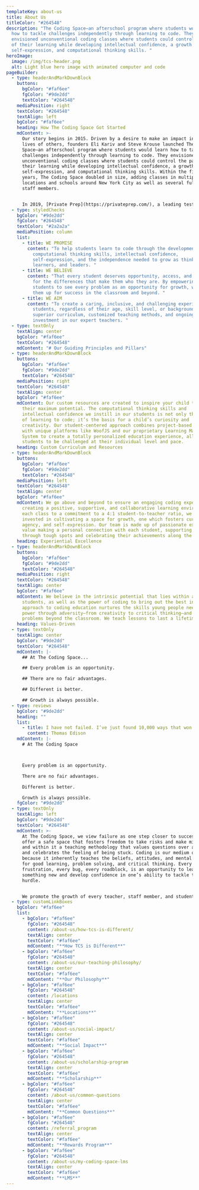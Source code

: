 ```yaml
---
templateKey: about-us
title: About Us
titleColor: "#264548"
description: "The Coding Space—an afterschool program where students would learn
  how to tackle challenges independently through learning to code. They
  envisioned unconventional coding classes where students could control the pace
  of their learning while developing intellectual confidence, a growth mindset,
  self-expression, and computational thinking skills. "
heroImage:
  image: /img/tcs-header.png
  alt: Light blue hero image with animated computer and code
pageBuilder:
  - type: headerAndMarkDownBlock
    buttons:
      bgColor: "#faf6ee"
      fgColor: "#9de2dd"
      textColor: "#264548"
    mediaPosition: right
    textColor: "#264548"
    textAlign: left
    bgColor: "#faf6ee"
    heading: How The Coding Space Got Started
    mdContent: >-
      Our story begins in 2015. Driven by a desire to make an impact in the
      lives of others, founders Eli Kariv and Steve Krouse launched The Coding
      Space—an afterschool program where students would learn how to tackle
      challenges independently through learning to code. They envisioned
      unconventional coding classes where students could control the pace of
      their learning while developing intellectual confidence, a growth mindset,
      self-expression, and computational thinking skills. Within the first two
      years, The Coding Space doubled in size, adding classes in multiple
      locations and schools around New York City as well as several full-time
      staff members.


      In 2019, [Private Prep](https://privateprep.com/), a leading test prep and tutoring company, acquired The Coding Space adding infrastructure support through human resources, technology, financial services, and more. As a part of the [Corduroy Education Collective](https://www.corduroyeducation.com/about) family of brands, The Coding Space continues to focus on what it does best: creating a student-centered environment where children are architects of their own learning, and coding helps make that possible.
  - type: styledChecks
    bgColor: "#9de2dd"
    fgColor: "#264548"
    textColor: "#2a2a2a"
    mediaPosition: column
    list:
      - title: WE PROMISE
        content: "To help students learn to code through the development of
          computational thinking skills, intellectual confidence,
          self-expression, and the independence needed to grow as thinkers,
          learners, and leaders. "
      - title: WE BELIEVE
        content: "That every student deserves opportunity, access, and to be celebrated
          for the differences that make them who they are. By empowering
          students to see every problem as an opportunity for growth, we can set
          them up for success in the classroom and beyond. "
      - title: WE AIM
        content: "To create a caring, inclusive, and challenging experience for all
          students, regardless of their age, skill level, or background, through
          superior curriculum, customized teaching methods, and ongoing
          investment in our expert teachers. "
  - type: textOnly
    textAlign: center
    bgColor: "#faf6ee"
    textColor: "#264548"
    mdContent: "# Our Guiding Principles and Pillars"
  - type: headerAndMarkDownBlock
    buttons:
      bgColor: "#faf6ee"
      fgColor: "#9de2dd"
      textColor: "#264548"
    mediaPosition: right
    textColor: "#264548"
    textAlign: center
    bgColor: "#faf6ee"
    mdContent: Our custom resources are created to inspire your child to achieve
      their maximum potential. The computational thinking skills and
      intellectual confidence we instill in our students is not only the means
      of learning to code; it’s the basis for a child’s curiosity and
      creativity. Our student-centered approach combines project-based learning
      with unique platforms like WoofJS and our proprietary Learning Management
      System to create a totally personalized education experience, allowing
      students to be challenged at their individual level and pace.
    heading: Custom Curriculum and Resources
  - type: headerAndMarkDownBlock
    buttons:
      bgColor: "#faf6ee"
      fgColor: "#9de2dd"
      textColor: "#264548"
    mediaPosition: left
    textColor: "#264548"
    textAlign: center
    bgColor: "#faf6ee"
    mdContent: We go above and beyond to ensure an engaging coding experience. From
      creating a positive, supportive, and collaborative learning environment in
      each class to a commitment to a 4:1 student-to-teacher ratio, we are
      invested in cultivating a space for growth, one which fosters curiosity,
      agency, and self-expression. Our team is made up of passionate experts who
      value making a personal connection with each student, supporting them
      through tough spots and celebrating their achievements along the way.
    heading: Experiential Excellence
  - type: headerAndMarkDownBlock
    buttons:
      bgColor: "#faf6ee"
      fgColor: "#9de2dd"
      textColor: "#264548"
    mediaPosition: right
    textColor: "#264548"
    textAlign: center
    bgColor: "#faf6ee"
    mdContent: We believe in the intrinsic potential that lies within all of our
      students, as well as the power of coding to bring out the best in us. Our
      approach to coding education nurtures the skills young people need to
      power through adversity—from creativity to critical thinking—and tackle
      problems beyond the classroom. We teach lessons to last a lifetime.
    heading: Values-Driven
  - type: textOnly
    textAlign: center
    bgColor: "#9de2dd"
    textColor: "#264548"
    mdContent: |-
      ## At The Coding Space...

      ## Every problem is an opportunity.

      ## There are no fair advantages.

      ## Different is better.

      ## Growth is always possible.
  - type: reviews
    bgColor: "#9de2dd"
    heading: ""
    list:
      - title: I have not failed. I’ve just found 10,000 ways that won’t work.”
        content: Thomas Edison
    mdContent: |-
      # At The Coding Space



      Every problem is an opportunity.

      There are no fair advantages.

      Different is better.

      Growth is always possible.
    fgColor: "#9de2dd"
  - type: textOnly
    textAlign: left
    bgColor: "#9de2dd"
    textColor: "#264548"
    mdContent: >-
      At The Coding Space, we view failure as one step closer to success. We
      offer a safe space that fosters freedom to take risks and make mistakes
      and within it a teaching methodology that values questions over answers
      and celebrates the feeling of being stuck. Coding is our medium of choice
      because it inherently teaches the beliefs, attitudes, and mental models
      for good learning, problem solving, and critical thinking. Every moment of
      frustration, every bug, every roadblock, is an opportunity to learn
      something new and develop confidence in one’s ability to tackle the next
      hurdle.


      We promote the growth of every teacher, staff member, and student that enters our space in ways they most value. For our students, that means building a sense of community through collaboration and interaction that promotes their social and emotional development, fostering positive student-teacher relationships that meet the needs of each student at an individual level, and communicating progress, setbacks, and learning needs to best support them. For our teachers and staff, we advocate for their growth through providing professional development and training, including how to become better teachers and coders, and offering ongoing support and mentorship to help them along their individual journeys.
  - type: customLinkBoxes
    bgColor: "#faf6ee"
    list:
      - bgColor: "#faf6ee"
        fgColor: "#264548"
        content: /about-us/how-tcs-is-different/
        textAlign: center
        textColor: "#faf6ee"
        mdContent: "**How TCS is Different**"
      - bgColor: "#faf6ee"
        fgColor: "#264548"
        content: /about-us/our-teaching-philosophy/
        textAlign: center
        textColor: "#faf6ee"
        mdContent: "**Our Philosophy**"
      - bgColor: "#faf6ee"
        fgColor: "#264548"
        content: /locations
        textAlign: center
        textColor: "#faf6ee"
        mdContent: "**Locations**"
      - bgColor: "#faf6ee"
        fgColor: "#264548"
        content: /about-us/social-impact/
        textAlign: center
        textColor: "#faf6ee"
        mdContent: "**Social Impact**"
      - bgColor: "#faf6ee"
        fgColor: "#264548"
        content: /about-us/scholarship-program
        textAlign: center
        textColor: "#faf6ee"
        mdContent: "**Scholarship**"
      - bgColor: "#faf6ee"
        fgColor: "#264548"
        content: /about-us/common-questions
        textAlign: center
        textColor: "#faf6ee"
        mdContent: "**Common Questions**"
      - bgColor: "#faf6ee"
        fgColor: "#264548"
        content: /referral_program
        textAlign: center
        textColor: "#faf6ee"
        mdContent: "**Rewards Program**"
      - bgColor: "#faf6ee"
        fgColor: "#264548"
        content: /about-us/my-coding-space-lms
        textAlign: center
        textColor: "#faf6ee"
        mdContent: "**LMS**"
---
```

